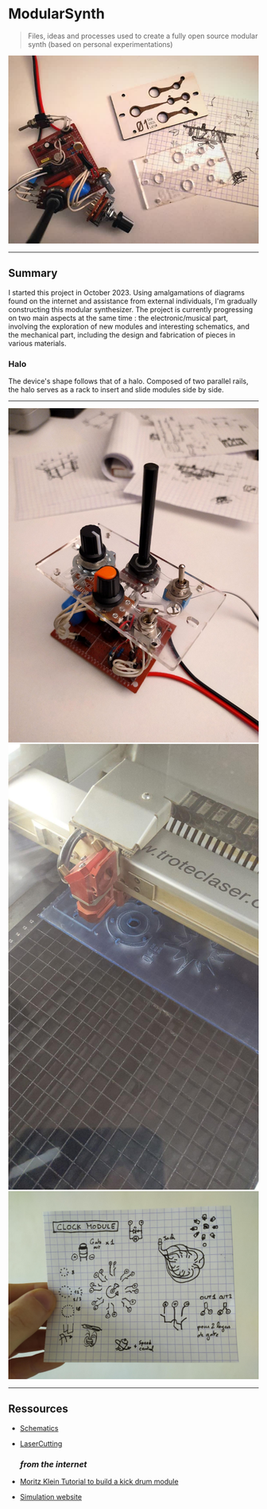 # ModularSynth
> Files, ideas and processes used to create a fully open source modular synth (based on personal experimentations)
<img src="illustration.jpg">

---
  ## Summary
I started this project in October 2023. Using amalgamations of diagrams found on the internet and assistance from external individuals, I'm gradually constructing this modular synthesizer. The project is currently progressing on two main aspects at the same time : the electronic/musical part, involving the exploration of new modules and interesting schematics, and the mechanical part, including the design and fabrication of pieces in various materials.

  ### Halo
The device's shape follows that of a halo. Composed of two parallel rails, the halo serves as a rack to insert and slide modules side by side.

---

<img src="photos/module_01_assembly_part1.jpeg">
<br>
<img src="photos/module_00_03_04_laser_cutting.jpeg">
<br>
<img src="schematics/clock_module_concept.png.jpeg">
<br>

---
  ## Ressources
+ [Schematics](schematics/)
+ [LaserCutting](laser_files/)

    ### *from the internet*
+ [Moritz Klein Tutorial to build a kick drum module](https://www.youtube.com/watch?v=yz37Yz315eU)
+ [Simulation website]()
